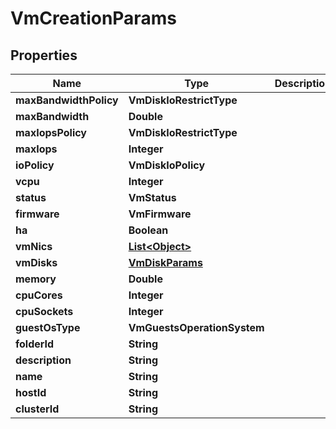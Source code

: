 

# VmCreationParams


## Properties

Name | Type | Description | Notes
------------ | ------------- | ------------- | -------------
**maxBandwidthPolicy** | **VmDiskIoRestrictType** |  |  [optional]
**maxBandwidth** | **Double** |  |  [optional]
**maxIopsPolicy** | **VmDiskIoRestrictType** |  |  [optional]
**maxIops** | **Integer** |  |  [optional]
**ioPolicy** | **VmDiskIoPolicy** |  |  [optional]
**vcpu** | **Integer** |  | 
**status** | **VmStatus** |  | 
**firmware** | **VmFirmware** |  | 
**ha** | **Boolean** |  | 
**vmNics** | [**List&lt;Object&gt;**](Object.md) |  | 
**vmDisks** | [**VmDiskParams**](VmDiskParams.md) |  | 
**memory** | **Double** |  | 
**cpuCores** | **Integer** |  | 
**cpuSockets** | **Integer** |  | 
**guestOsType** | **VmGuestsOperationSystem** |  |  [optional]
**folderId** | **String** |  |  [optional]
**description** | **String** |  |  [optional]
**name** | **String** |  | 
**hostId** | **String** |  |  [optional]
**clusterId** | **String** |  | 



